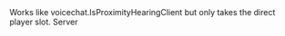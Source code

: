 <function name="IsProximityHearingClient" parent="CBaseClient" type="classfunc">
	<description>
		Works like <page>voicechat.IsProximityHearingClient</page> but only takes the direct player slot.
		<added version="0.7"></added>
	</description>
	<realm>Server</realm>
	<args>
		<arg name="playerSlot" type="number"></arg>
	</args>
	<rets>
		<ret name="hearing" type="boolean"></ret>
	</rets>
</function>